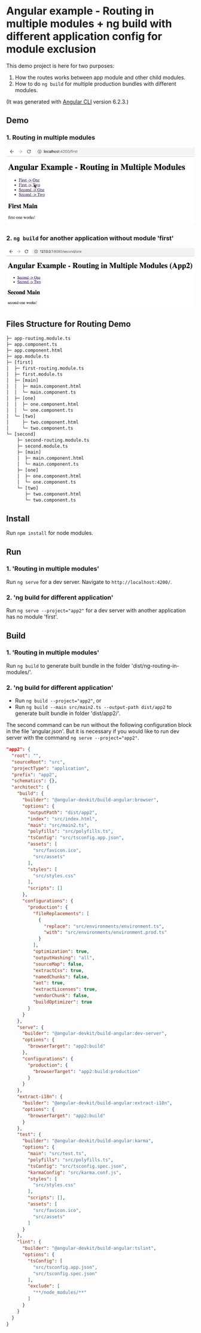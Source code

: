 # Angular example - Routing in multiple modules + ng build with different application config for module exclusion

This demo project is here for two purposes:
1. How the routes works between app module and other child modules.
2. How to do `ng build` for multiple production bundles with different modules.

(It was generated with [Angular CLI](https://github.com/angular/angular-cli) version 6.2.3.)

## Demo

### 1. Routing in multiple modules
![](demo.gif)

### 2. `ng build` for another application without module 'first'
![](demo2.png)

## Files Structure for Routing Demo
```
├─ app-routing.module.ts
├─ app.component.ts
├─ app.component.html
├─ app.module.ts
├─ [first]
│  ├─ first-routing.module.ts
│  ├─ first.module.ts
│  ├─ [main]
│  │  ├─ main.component.html
│  │  └─ main.component.ts
│  ├─ [one]
│  │  ├─ one.component.html
│  │  └─ one.component.ts
│  └─ [two]
│     ├─ two.component.html
│     └─ two.component.ts
└─ [second]
    ├─ second-routing.module.ts
    ├─ second.module.ts
    ├─ [main]
    │  ├─ main.component.html
    │  └─ main.component.ts
    ├─ [one]
    │  ├─ one.component.html
    │  └─ one.component.ts
    └─ [two]
       ├─ two.component.html
       └─ two.component.ts
```

## Install

Run `npm install` for node modules.

## Run

### 1. 'Routing in multiple modules'

Run `ng serve` for a dev server. Navigate to `http://localhost:4200/`.

### 2. 'ng build for different application'

Run `ng serve --project="app2"` for a dev server with another application has no module 'first'.

## Build

### 1. 'Routing in multiple modules'

Run `ng build` to generate built bundle in the folder 'dist/ng-routing-in-modules/'.

### 2. 'ng build for different application'

* Run `ng build --project="app2"`, or
* Run `ng build --main src/main2.ts --output-path dist/app2` to generate built bundle in folder 'dist/app2/'.

The second command can be run without the following configuration block in the file 'angular.json'. But it is necessary if you would like to run dev server with the command `ng serve --project="app2"`.

```json
"app2": {
  "root": "",
  "sourceRoot": "src",
  "projectType": "application",
  "prefix": "app2",
  "schematics": {},
  "architect": {
    "build": {
      "builder": "@angular-devkit/build-angular:browser",
      "options": {
        "outputPath": "dist/app2",
        "index": "src/index.html",
        "main": "src/main2.ts",
        "polyfills": "src/polyfills.ts",
        "tsConfig": "src/tsconfig.app.json",
        "assets": [
          "src/favicon.ico",
          "src/assets"
        ],
        "styles": [
          "src/styles.css"
        ],
        "scripts": []
      },
      "configurations": {
        "production": {
          "fileReplacements": [
            {
              "replace": "src/environments/environment.ts",
              "with": "src/environments/environment.prod.ts"
            }
          ],
          "optimization": true,
          "outputHashing": "all",
          "sourceMap": false,
          "extractCss": true,
          "namedChunks": false,
          "aot": true,
          "extractLicenses": true,
          "vendorChunk": false,
          "buildOptimizer": true
        }
      }
    },
    "serve": {
      "builder": "@angular-devkit/build-angular:dev-server",
      "options": {
        "browserTarget": "app2:build"
      },
      "configurations": {
        "production": {
          "browserTarget": "app2:build:production"
        }
      }
    },
    "extract-i18n": {
      "builder": "@angular-devkit/build-angular:extract-i18n",
      "options": {
        "browserTarget": "app2:build"
      }
    },
    "test": {
      "builder": "@angular-devkit/build-angular:karma",
      "options": {
        "main": "src/test.ts",
        "polyfills": "src/polyfills.ts",
        "tsConfig": "src/tsconfig.spec.json",
        "karmaConfig": "src/karma.conf.js",
        "styles": [
          "src/styles.css"
        ],
        "scripts": [],
        "assets": [
          "src/favicon.ico",
          "src/assets"
        ]
      }
    },
    "lint": {
      "builder": "@angular-devkit/build-angular:tslint",
      "options": {
        "tsConfig": [
          "src/tsconfig.app.json",
          "src/tsconfig.spec.json"
        ],
        "exclude": [
          "**/node_modules/**"
        ]
      }
    }
  }
}
```